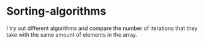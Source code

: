 # Sorting-algorithms
I try out different algorithms and compare the number of iterations that they take with the same amount of elements in the array.
